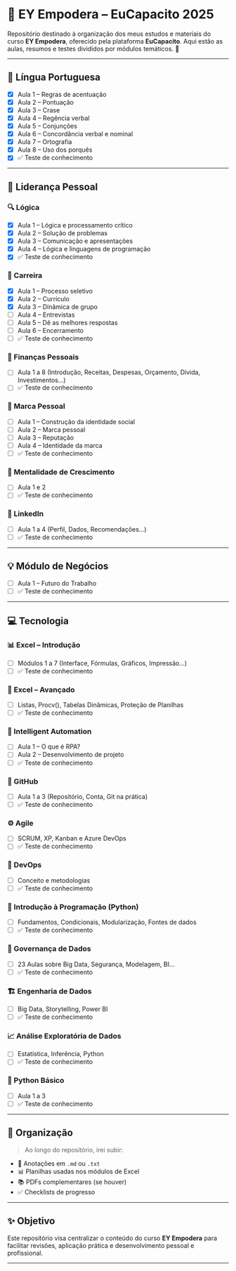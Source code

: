 # 💼 EY Empodera – EuCapacito 2025

Repositório destinado à organização dos meus estudos e materiais do curso **EY Empodera**, oferecido pela plataforma **EuCapacito**. Aqui estão as aulas, resumos e testes divididos por módulos temáticos. 🚀

---

## 📘 Língua Portuguesa

- [x] Aula 1 – Regras de acentuação  
- [x] Aula 2 – Pontuação  
- [x] Aula 3 – Crase  
- [x] Aula 4 – Regência verbal  
- [x] Aula 5 – Conjunções  
- [x] Aula 6 – Concordância verbal e nominal  
- [x] Aula 7 – Ortografia  
- [x] Aula 8 – Uso dos porquês  
- [x] ✅ Teste de conhecimento

---

## 🧠 Liderança Pessoal

### 🔍 Lógica
- [x] Aula 1 – Lógica e processamento crítico  
- [x] Aula 2 – Solução de problemas  
- [x] Aula 3 – Comunicação e apresentações  
- [x] Aula 4 – Lógica e linguagens de programação  
- [x] ✅ Teste de conhecimento

### 💼 Carreira
- [x] Aula 1 – Processo seletivo  
- [x] Aula 2 – Currículo  
- [x] Aula 3 – Dinâmica de grupo  
- [ ] Aula 4 – Entrevistas  
- [ ] Aula 5 – Dê as melhores respostas  
- [ ] Aula 6 – Encerramento  
- [ ] ✅ Teste de conhecimento

### 💸 Finanças Pessoais
- [ ] Aula 1 a 8 (Introdução, Receitas, Despesas, Orçamento, Dívida, Investimentos...)  
- [ ] ✅ Teste de conhecimento

### 🌟 Marca Pessoal
- [ ] Aula 1 – Construção da identidade social  
- [ ] Aula 2 – Marca pessoal  
- [ ] Aula 3 – Reputação  
- [ ] Aula 4 – Identidade da marca  
- [ ] ✅ Teste de conhecimento

### 🌱 Mentalidade de Crescimento
- [ ] Aula 1 e 2  
- [ ] ✅ Teste de conhecimento

### 💼 LinkedIn
- [ ] Aula 1 a 4 (Perfil, Dados, Recomendações...)  
- [ ] ✅ Teste de conhecimento

---

## 💡 Módulo de Negócios

- [ ] Aula 1 – Futuro do Trabalho  
- [ ] ✅ Teste de conhecimento

---

## 💻 Tecnologia

### 📊 Excel – Introdução
- [ ] Módulos 1 a 7 (Interface, Fórmulas, Gráficos, Impressão...)  
- [ ] ✅ Teste de conhecimento

### 🚀 Excel – Avançado
- [ ] Listas, Procv(), Tabelas Dinâmicas, Proteção de Planilhas  
- [ ] ✅ Teste de conhecimento

### 🤖 Intelligent Automation
- [ ] Aula 1 – O que é RPA?  
- [ ] Aula 2 – Desenvolvimento de projeto  
- [ ] ✅ Teste de conhecimento

### 🐙 GitHub
- [ ] Aula 1 a 3 (Repositório, Conta, Git na prática)  
- [ ] ✅ Teste de conhecimento

### ⚙️ Agile
- [ ] SCRUM, XP, Kanban e Azure DevOps  
- [ ] ✅ Teste de conhecimento

### 🔁 DevOps
- [ ] Conceito e metodologias  
- [ ] ✅ Teste de conhecimento

### 🐍 Introdução à Programação (Python)
- [ ] Fundamentos, Condicionais, Modularização, Fontes de dados  
- [ ] ✅ Teste de conhecimento

### 🧱 Governança de Dados
- [ ] 23 Aulas sobre Big Data, Segurança, Modelagem, BI...  
- [ ] ✅ Teste de conhecimento

### 🏗️ Engenharia de Dados
- [ ] Big Data, Storytelling, Power BI  
- [ ] ✅ Teste de conhecimento

### 📈 Análise Exploratória de Dados
- [ ] Estatística, Inferência, Python  
- [ ] ✅ Teste de conhecimento

### 🐍 Python Básico
- [ ] Aula 1 a 3  
- [ ] ✅ Teste de conhecimento

---

## 📎 Organização

> Ao longo do repositório, irei subir:
- 📄 Anotações em `.md` ou `.txt`
- 📊 Planilhas usadas nos módulos de Excel
- 📚 PDFs complementares (se houver)
- ✅ Checklists de progresso

---

## ✨ Objetivo

Este repositório visa centralizar o conteúdo do curso **EY Empodera** para facilitar revisões, aplicação prática e desenvolvimento pessoal e profissional.

---

